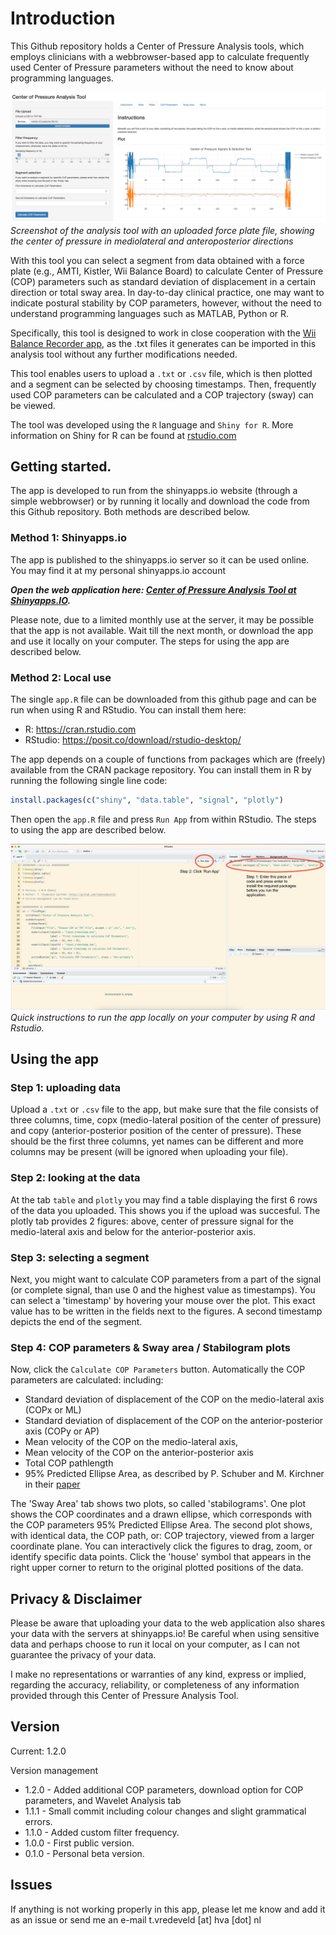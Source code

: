 # Introduction
This Github repository holds a Center of Pressure Analysis tools, which employs clinicians with a webbrowser-based app to calculate frequently used Center of Pressure parameters without the need to know about programming languages.

![Screenshot of the analysis tool](/images/screenshot-gui.png)
*Screenshot of the analysis tool with an uploaded force plate file, showing the center of pressure in mediolateral and anteroposterior directions*

With this tool you can select a segment from data obtained with a force plate (e.g., AMTI, Kistler, Wii Balance Board) to calculate Center of Pressure (COP) parameters such as standard deviation of displacement in a certain direction or total sway area. In day-to-day clinical practice, one may want to indicate postural stability by COP parameters, however, without the need to understand programming languages such as MATLAB, Python or R. 

Specifically, this tool is designed to work in close cooperation with the [Wii Balance Recorder app](https://github.com/tomvredeveld/wii-balance-board-recorder), as the .txt files it generates can be imported in this analysis tool without any further modifications needed.

This tool enables users to upload a `.txt` or `.csv` file, which is then plotted and a segment can be selected by choosing timestamps. Then, frequently used COP parameters can be calculated and a COP trajectory (sway) can be viewed.

The tool was developed using the `R` language and `Shiny for R`. More information on Shiny for R can be found at [rstudio.com](https://www.rstudio.com/products/shiny/)

## Getting started.
The app is developed to run from the shinyapps.io website (through a simple webbrowser) or by running it locally and download the code from this Github repository. Both methods are described below. 

### Method 1: Shinyapps.io
The app is published to the shinyapps.io server so it can be used online. You may find it at my personal shinyapps.io account

***Open the web application here: [Center of Pressure Analysis Tool at Shinyapps.IO](https://tomvredeveld.shinyapps.io/center-of-pressure-analysis-tool/).***

Please note, due to a limited monthly use at the server, it may be possible that the app is not available. Wait till the next month, or download the app and use it locally on your computer. The steps for using the app are described below.

### Method 2: Local use
The single `app.R` file can be downloaded from this github page and can be run when using R and RStudio. You can install them here:

- R: https://cran.rstudio.com
- RStudio: https://posit.co/download/rstudio-desktop/

The app depends on a couple of functions from packages which are (freely) available from the CRAN package repository. You can install them in R by running the following single line code: 

``` r
install.packages(c("shiny", "data.table", "signal", "plotly")
```

Then open the  `app.R` file and press `Run App` from within RStudio. The steps to using the app are described below. 

![Screenshot of running the app locally with RStudio](/images/screenshot-using-r.png)
*Quick instructions to run the app locally on your computer by using R and Rstudio.*

## Using the app

### Step 1: uploading data
Upload a `.txt` or `.csv` file to the app, but make sure that the file consists of three columns, time, copx (medio-lateral position of the center of pressure) and copy (anterior-posterior position of the center of pressure). These should be the first three columns, yet names can be different and more columns may be present (will be ignored when uploading your file). 

### Step 2: looking at the data
At the tab `table` and `plotly` you may find a table displaying the first 6 rows of the data you uploaded. This shows you if the upload was succesful. The plotly tab provides 2 figures: above, center of pressure signal for the medio-lateral axis and below for the anterior-posterior axis. 

### Step 3: selecting a segment
Next, you might want to calculate COP parameters from a part of the signal (or complete signal, than use 0 and the highest value as timestamps). You can select a 'timestamp' by hovering your mouse over the plot. This exact value has to be written in the fields next to the figures. A second timestamp depicts the end of the segment. 

### Step 4: COP parameters & Sway area / Stabilogram plots
Now, click the `Calculate COP Parameters` button. Automatically the COP parameters are calculated: including: 
- Standard deviation of displacement of the COP on the medio-lateral axis (COPx or ML)
- Standard deviation of displacement of the COP on the anterior-posterior axis (COPy or AP)
- Mean velocity of the COP on the medio-lateral axis,
- Mean velocity of the COP on the anterior-posterior axis
- Total COP pathlength
- 95% Predicted Ellipse Area, as described by P. Schuber and M. Kirchner in their [paper](http://dx.doi.org/10.1016/j.gaitpost.2013.09.001)

The 'Sway Area' tab shows two plots, so called 'stabilograms'. One plot shows the COP coordinates and a drawn ellipse, which corresponds with the COP parameters 95% Predicted Ellipse Area. The second plot shows, with identical data, the COP path, or: COP trajectory,  viewed from a larger coordinate plane. You can interactively click the figures to drag, zoom, or identify specific data points. Click the 'house' symbol that appears in the right upper corner to return to the original plotted positions of the data.

## Privacy & Disclaimer
Please be aware that uploading your data to the web application also shares your data with the servers at shinyapps.io! Be careful when using sensitive data and perhaps choose to run it local on your computer, as I can not guarantee the privacy of your data.

I make no representations or warranties of any kind, express or implied, regarding the accuracy, reliability, or completeness of any information provided through this Center of Pressure Analysis Tool.

## Version
Current: 1.2.0

Version management

- 1.2.0 - Added additional COP parameters, download option for COP parameters,
          and Wavelet Analysis tab
- 1.1.1 - Small commit including colour changes and slight grammatical errors.
- 1.1.0 - Added custom filter frequency.
- 1.0.0 - First public version.  
- 0.1.0 - Personal beta version. 

## Issues
If anything is not working properly in this app, please let me know and add it as an issue or send me an e-mail t.vredeveld [at] hva [dot] nl 
